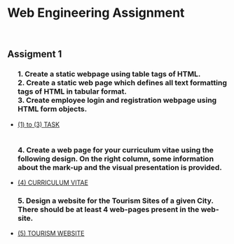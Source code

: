 <h1>Web Engineering Assignment</h1>

<br>

<h2>Assigment 1</h2>

<ul>
<h3>
    1. Create a static webpage using table tags of HTML.<br>
    2. Create a static web page which defines all text formatting tags of HTML in
tabular format.<br>
    3. Create employee login and registration webpage using HTML form objects.
</h3>
<li><a href = "https://aerin2805.github.io/Web_Engineering_U21CS05/Assigment-1/(1)%20to%20(3)%20TASK/IndexT1-T2-T3.html">(1) to (3) TASK</a></li>
  <br>
  <h3>4. Create a web page for your curriculum vitae using the following design. On
the right column, some information about the mark-up and the visual
presentation is provided.</h3>
<li><a href = "https://aerin2805.github.io/Web_Engineering_U21CS05/Assigment-1/(4)%20CURRICULUM%20VITAE/IndexT4-1.html" >(4) CURRICULUM VITAE </a></li>
  <h3>5. Design a website for the Tourism Sites of a given City. There should be at
least 4 web-pages present in the web-site.</h3>
<li><a href = "https://aerin2805.github.io/Web_Engineering_U21CS05/Assigment-1/(5)%20TOURISM%20WEBSITE/Html/Home.html">(5) TOURISM WEBSITE</a></li>
</ul>
